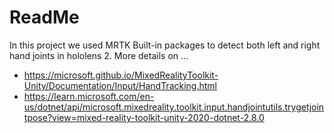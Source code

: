 # ReadMe

In this project we used MRTK Built-in packages to detect both left and right hand joints in hololens 2.
More details on ...
- https://microsoft.github.io/MixedRealityToolkit-Unity/Documentation/Input/HandTracking.html
- https://learn.microsoft.com/en-us/dotnet/api/microsoft.mixedreality.toolkit.input.handjointutils.trygetjointpose?view=mixed-reality-toolkit-unity-2020-dotnet-2.8.0
